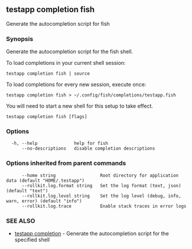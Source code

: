 ## testapp completion fish

Generate the autocompletion script for fish

### Synopsis

Generate the autocompletion script for the fish shell.

To load completions in your current shell session:

	testapp completion fish | source

To load completions for every new session, execute once:

	testapp completion fish > ~/.config/fish/completions/testapp.fish

You will need to start a new shell for this setup to take effect.


```
testapp completion fish [flags]
```

### Options

```
  -h, --help              help for fish
      --no-descriptions   disable completion descriptions
```

### Options inherited from parent commands

```
      --home string                 Root directory for application data (default "HOME/.testapp")
      --rollkit.log.format string   Set the log format (text, json) (default "text")
      --rollkit.log.level string    Set the log level (debug, info, warn, error) (default "info")
      --rollkit.log.trace           Enable stack traces in error logs
```

### SEE ALSO

* [testapp completion](testapp_completion.md)	 - Generate the autocompletion script for the specified shell
